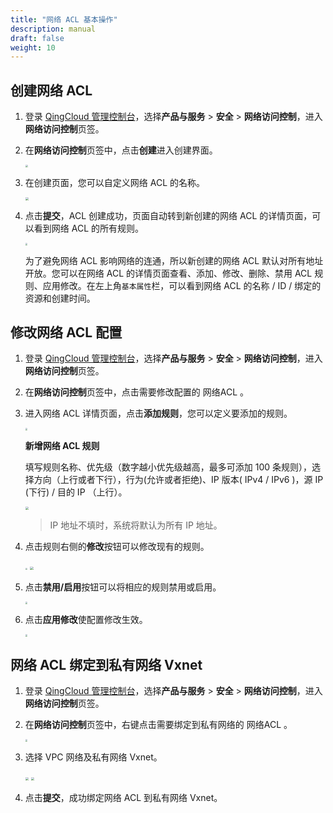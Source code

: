 ```yaml
---
title: "网络 ACL 基本操作"
description: manual
draft: false
weight: 10
---
```


## 创建网络 ACL

1. 登录 [QingCloud 管理控制台](https://console.qingcloud.com/login)，选择**产品与服务** > **安全** > **网络访问控制**，进入**网络访问控制**页签。

2. 在**网络访问控制**页签中，点击**创建**进入创建界面。

   <img src="../../_images/create_acl_1.png" style="zoom:25%;" />

3. 在创建页面，您可以自定义网络 ACL 的名称。

   <img src="../../_images/create_acl_2.png" style="zoom:30%;" />

4. 点击**提交**，ACL 创建成功，页面自动转到新创建的网络 ACL 的详情页面，可以看到网络 ACL 的所有规则。

   <img src="../../_images/create_acl_3.png" style="zoom:23%;" />

   为了避免网络 ACL 影响网络的连通，所以新创建的网络 ACL 默认对所有地址开放。您可以在网络 ACL 的详情页面查看、添加、修改、删除、禁用 ACL 规则、应用修改。在左上角`基本属性`栏，可以看到网络 ACL 的名称 / ID / 绑定的资源和创建时间。

## 修改网络 ACL 配置

1. 登录 [QingCloud 管理控制台](https://console.qingcloud.com/login)，选择**产品与服务** > **安全** > **网络访问控制**，进入**网络访问控制**页签。

2. 在**网络访问控制**页签中，点击需要修改配置的 网络ACL 。

3. 进入网络 ACL 详情页面，点击**添加规则**，您可以定义要添加的规则。

   <img src="../../_images/create_acl_4.png" style="zoom:23%;" />

   **新增网络 ACL 规则**

   填写规则名称、优先级（数字越小优先级越高，最多可添加 100 条规则），选择方向（上行或者下行），行为(允许或者拒绝)、IP 版本( IPv4 / IPv6 )，源 IP (下行) / 目的 IP （上行）。

   <img src="../../_images/create_acl_5.png" style="zoom:33%;" />

   >IP 地址不填时，系统将默认为所有 IP 地址。

4. 点击规则右侧的**修改**按钮可以修改现有的规则。

   <img src="../../_images/create_acl_6.png" style="zoom:23%;" />

   <img src="../../_images/create_acl_7.png" style="zoom:33%;" />

5. 点击**禁用/启用**按钮可以将相应的规则禁用或启用。

   <img src="../../_images/create_acl_8.png" style="zoom:23%;" />

6. 点击**应用修改**使配置修改生效。

   <img src="../../_images/create_acl_9.png" style="zoom:23%;" />

## 网络 ACL 绑定到私有网络 Vxnet

1. 登录 [QingCloud 管理控制台](https://console.qingcloud.com/login)，选择**产品与服务** > **安全** > **网络访问控制**，进入**网络访问控制**页签。

2. 在**网络访问控制**页签中，右键点击需要绑定到私有网络的 网络ACL 。

   <img src="../../_images/create_acl_10.png" style="zoom:23%;" />

3. 选择 VPC 网络及私有网络 Vxnet。

   <img src="../../_images/create_acl_11.png" style="zoom:33%;" />

   <img src="../../_images/create_acl_12.png" style="zoom:33%;" />

4. 点击**提交**，成功绑定网络 ACL 到私有网络 Vxnet。

   

   ## 